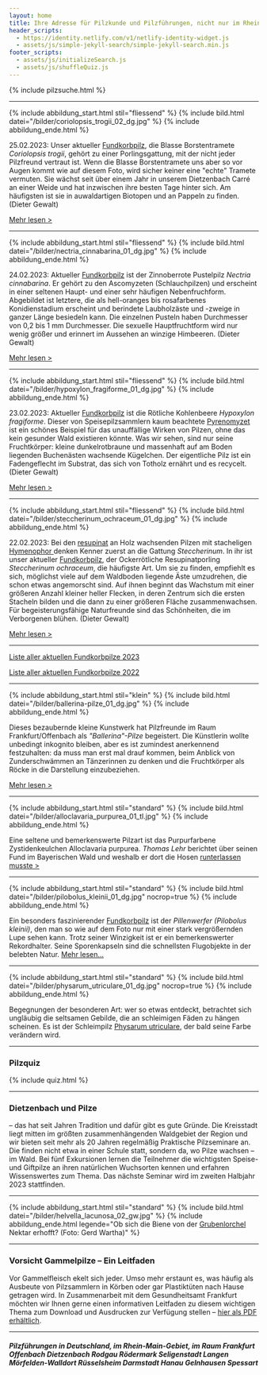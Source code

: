 ```yaml
---
layout: home
title: Ihre Adresse für Pilzkunde und Pilzführungen, nicht nur im Rhein-Main-Gebiet
header_scripts:
  - https://identity.netlify.com/v1/netlify-identity-widget.js
  - assets/js/simple-jekyll-search/simple-jekyll-search.min.js
footer_scripts:
  - assets/js/initializeSearch.js
  - assets/js/shuffleQuiz.js
---
```

{% include pilzsuche.html %}

- - -

{% include abbildung_start.html stil="fliessend" %}
{% include bild.html datei="/bilder/coriolopsis_trogii_02_dg.jpg" %}
{% include abbildung_ende.html %}

25.02.2023: Unser aktueller [Fundkorbpilz](AA "Glossar-"), die Blasse Borstentramete *Coriolopsis trogii*, gehört zu einer Porlingsgattung, mit der nicht jeder Pilzfreund vertraut ist. Wenn die Blasse Borstentramete uns aber so vor Augen kommt wie auf diesem Foto, wird sicher keiner eine "echte" Tramete vermuten. Sie wächst seit über einem Jahr in unserem Dietzenbach Carré an einer Weide und hat inzwischen ihre besten Tage hinter sich. Am häufigsten ist sie in auwaldartigen Biotopen und an Pappeln zu finden. (Dieter Gewalt)

[Mehr lesen >](/pilze/coriolopsis-trogii-blasse-borstentramete)

<div style="clear:  both"></div>

- - -

{% include abbildung_start.html stil="fliessend" %}
{% include bild.html datei="/bilder/nectria_cinnabarina_01_dg.jpg" %}
{% include abbildung_ende.html %}

24.02.2023: Aktueller [Fundkorbpilz](AA "Glossar-") ist der Zinnoberrote Pustelpilz *Nectria cinnabarina*. Er gehört zu den Ascomyzeten (Schlauchpilzen) und erscheint in einer seltenen Haupt- und einer sehr häufigen Nebenfruchform. Abgebildet ist letztere, die als hell-oranges bis rosafarbenes Konidienstadium erscheint und berindete Laubholzäste und -zweige in ganzer Länge besiedeln kann. Die einzelnen Pusteln haben Durchmesser von 0,2 bis 1 mm Durchmesser. Die sexuelle Hauptfruchtform wird nur wenig größer und erinnert im Aussehen an winzige Himbeeren. (Dieter Gewalt)

[Mehr lesen >](/pilze/nectria-cinnabarina-zinnoberroter-pustelpilz)

<div style="clear:  both"></div>

- - -

{% include abbildung_start.html stil="fliessend" %}
{% include bild.html datei="/bilder/hypoxylon_fragiforme_01_dg.jpg" %}
{% include abbildung_ende.html %}

23.02.2023: Aktueller [Fundkorbpilz](AA "Glossar-") ist die Rötliche Kohlenbeere *Hypoxylon fragiforme*. Dieser von Speisepilzsammlern kaum beachtete [Pyrenomyzet](Pyrenomyzeten "Glossar") ist ein schönes Beispiel für das unauffällige Wirken von Pilzen, ohne das kein gesunder Wald existieren könnte. Was wir sehen, sind nur seine Fruchtkörper: kleine dunkelrotbraune und massenhaft auf am Boden liegenden Buchenästen wachsende Kügelchen. Der eigentliche Pilz ist ein Fadengeflecht im Substrat, das sich von Totholz ernährt und es recycelt. (Dieter Gewalt)

[Mehr lesen >](/pilze/hypoxylon-fragiforme-rötliche-kohlenbeere)

<div style="clear:  both"></div>

- - -

{% include abbildung_start.html stil="fliessend" %}
{% include bild.html datei="/bilder/steccherinum_ochraceum_01_dg.jpg" %}
{% include abbildung_ende.html %}

22.02.2023: Bei den [resupinat](resupinat "Glossar") an Holz wachsenden Pilzen mit stacheligen [Hymenophor ](Hymenophor "Glossar")denken Kenner zuerst an die Gattung *Steccherinum*. In ihr ist unser aktueller [Fundkorbpilz](AA "Glossar-"), der Ockerrötliche Resupinatporling *Steccherinum ochraceum*, die häufigste Art. Um sie zu finden, empfiehlt es sich, möglichst viele auf dem Waldboden liegende Äste umzudrehen, die schon etwas angemorscht sind. Auf ihnen beginnt das Wachstum mit einer größeren Anzahl kleiner heller Flecken, in deren Zentrum sich die ersten Stacheln bilden und die dann zu einer größeren Fläche zusammenwachsen. Für begeisterungsfähige Naturfreunde sind das Schönheiten, die im Verborgenen blühen. (Dieter Gewalt)

[Mehr lesen >](/pilze/steccherinum-ochraceum-ockerrötlicher-resupinatstacheling)

<div style="clear:  both"></div>

- - -

[Liste aller aktuellen Fundkorbpilze 2023](/artikel/liste-aller-aktuellen-fundkorbpilze-2023.html)

[Liste aller aktuellen Fundkorbpilze 2022](/artikel/liste-aller-aktuellen-fundkorbpilze-2022.html)

- - -

{% include abbildung_start.html stil="klein" %}
{% include bild.html datei="/bilder/ballerina-pilze_01_dg.jpg" %}
{% include abbildung_ende.html %}

Dieses bezaubernde kleine Kunstwerk hat Pilzfreunde im Raum Frankfurt/Offenbach als *"Ballerina"-Pilze* begeistert. Die Künstlerin wollte unbedingt inkognito bleiben, aber es ist zumindest anerkennend festzuhalten: da muss man erst mal drauf kommen, beim Anblick von Zunderschwämmen an Tänzerinnen zu denken und die Fruchtkörper als Röcke in die Darstellung einzubeziehen.

[Mehr lesen >](/termine)

- - -

{% include abbildung_start.html stil="standard" %}
{% include bild.html datei="/bilder/alloclavaria_purpurea_01_tl.jpg" %}
{% include abbildung_ende.html %}

Eine seltene und bemerkenswerte Pilzart ist das Purpurfarbene Zystidenkeulchen Alloclavaria purpurea. *Thomas Lehr* berichtet über seinen Fund im Bayerischen Wald und weshalb er dort die Hosen [runterlassen musste >](/pilze/alloclavaria-purpurea-purpurfarbenes-zystidenkeulchen)

- - -

{% include abbildung_start.html stil="standard" %}
{% include bild.html datei="/bilder/pilobolus_kleinii_01_dg.jpg" nocrop=true %}
{% include abbildung_ende.html %}

Ein besonders faszinierender [Fundkorbpilz](AA "Glossar-") ist der *Pillenwerfer (Pilobolus kleinii)*, den man so wie auf dem Foto nur mit einer stark vergrößernden Lupe sehen kann. Trotz seiner Winzigkeit ist er ein bemerkenswerter Rekordhalter. Seine Sporenkapseln sind die schnellsten Flugobjekte in der belebten Natur. [Mehr lesen...](/pilze/pilobolus-kleinii-pillenwerfer)

- - -

{% include abbildung_start.html stil="standard" %}
{% include bild.html datei="/bilder/physarum_utriculare_01_dg.jpg" nocrop=true %}
{% include abbildung_ende.html %}

Begegnungen der besonderen Art: wer so etwas entdeckt, betrachtet sich ungläubig die seltsamen Gebilde, die an schleimigen Fäden zu hängen scheinen. Es ist der Schleimpilz [Physarum utriculare](/pilze/physarum-utriculare-fadenfruchtschleimpilz), der bald seine Farbe verändern wird.

- - -

### Pilzquiz

{% include quiz.html %}

- - -

### Dietzenbach und Pilze

– das hat seit Jahren Tradition und dafür gibt es gute Gründe. Die Kreisstadt liegt mitten im größten zusammenhängenden Waldgebiet der Region und wir bieten seit mehr als 20 Jahren regelmäßig Praktische Pilzseminare an. Die finden nicht etwa in einer Schule statt, sondern da, wo Pilze wachsen – im Wald. Bei fünf Exkursionen lernen die Teilnehmer die wichtigsten Speise- und Giftpilze an ihren natürlichen Wuchsorten kennen und erfahren Wissenswertes zum Thema. Das nächste Seminar wird im zweiten Halbjahr 2023 stattfinden.

- - -

{% include abbildung_start.html stil="standard" %}
{% include bild.html datei="/bilder/helvella_lacunosa_02_gw.jpg" %}
{% include abbildung_ende.html legende="Ob sich die Biene von der <a href='/pilze/helvella-lacunosa-grubenlorchel'>Grubenlorchel</a> Nektar erhofft?  (Foto: Gerd Wartha)" %}

- - -

### Vorsicht Gammelpilze – Ein Leitfaden

Vor Gammelfleisch ekelt sich jeder. Umso mehr erstaunt es, was häufig als Ausbeute von Pilzsammlern in Körben oder gar Plastiktüten nach Hause getragen wird. In Zusammenarbeit mit dem Gesundheitsamt Frankfurt möchten wir Ihnen gerne einen informativen Leitfaden zu diesem wichtigen Thema zum Download und Ausdrucken zur Verfügung stellen – [hier als PDF erhältlich](/assets/docs/Fundkorb.de-Gammelpilze.pdf).

- - -

##### Pilzführungen in Deutschland, im Rhein-Main-Gebiet, im Raum Frankfurt Offenbach Dietzenbach Rodgau Rödermark Seligenstadt Langen Mörfelden-Walldort Rüsselsheim Darmstadt Hanau Gelnhausen Spessart